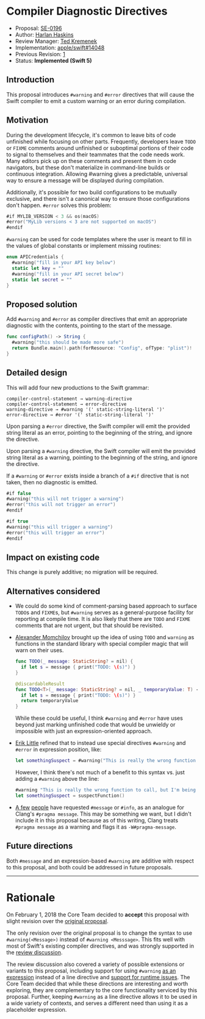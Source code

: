 # Compiler Diagnostic Directives

* Proposal: [SE-0196](0196-diagnostic-directives.md)
* Author: [Harlan Haskins](https://github.com/harlanhaskins)
* Review Manager: [Ted Kremenek](https://github.com/tkremenek)
* Implementation: [apple/swift#14048](https://github.com/apple/swift/pull/14048)
* Previous Revision: [1](https://github.com/apple/swift-evolution/blob/ab0c22a2340be9bfcb82e6f237752b4d959a93b7/proposals/0196-diagnostic-directives.md)
* Status: **Implemented (Swift 5)**

## Introduction

This proposal introduces `#warning` and `#error` directives that will cause
the Swift compiler to emit a custom warning or an error during compilation.

## Motivation

During the development lifecycle, it's common to leave bits of code unfinished
while focusing on other parts. Frequently, developers leave `TODO` or `FIXME`
comments around unfinished or suboptimal portions of their code to signal
to themselves and their teammates that the code needs work. Many editors pick
up on these comments and present them in code navigators, but these don't
materialize in command-line builds or continuous integration. Allowing #warning
gives a predictable, universal way to ensure a message will be displayed during
compilation.  

Additionally, it's possible for two build configurations to be mutually
exclusive, and there isn't a canonical way to ensure those configurations
don't happen. `#error` solves this problem:

```swift
#if MYLIB_VERSION < 3 && os(macOS)
#error("MyLib versions < 3 are not supported on macOS")
#endif
```

`#warning` can be used for code templates where the user is meant to fill in
the values of global constants or implement missing routines:

```swift
enum APICredentials {
  #warning("fill in your API key below")
  static let key = ""
  #warning("fill in your API secret below")
  static let secret = ""
}
```

## Proposed solution

Add `#warning` and `#error` as compiler directives that emit an appropriate
diagnostic with the contents, pointing to the start of the message.

```swift
func configPath() -> String {
  #warning("this should be made more safe")
  return Bundle.main().path(forResource: "Config", ofType: "plist")!
}
```

## Detailed design

This will add four new productions to the Swift grammar:

```
compiler-control-statement → warning-directive
compiler-control-statement → error-directive
warning-directive → #warning '(' static-string-literal ')'
error-directive → #error '(' static-string-literal ')'
```

Upon parsing a `#error` directive, the Swift compiler will emit the provided
string literal as an error, pointing to the beginning of the
string, and ignore the directive.

Upon parsing a `#warning` directive, the Swift compiler will emit the provided
string literal as a warning, pointing to the beginning of the
string, and ignore the directive.

If a `#warning` or `#error` exists inside a branch of a `#if` directive that is
not taken, then no diagnostic is emitted.

```swift
#if false
#warning("this will not trigger a warning")
#error("this will not trigger an error")
#endif

#if true
#warning("this will trigger a warning")
#error("this will trigger an error")
#endif
```

## Impact on existing code

This change is purely additive; no migration will be required.

## Alternatives considered

- We could do some kind of comment-parsing based approach to surface
  `TODO`s and `FIXME`s, but `#warning` serves as a general-purpose facility
  for reporting at compile time. It is also likely that there are `TODO` and
  `FIXME` comments that are not urgent, but that should be revisited. 

- [Alexander Momchilov](https://forums.swift.org/t/pitch-warning/2819/41) brought
  up the idea of using `TODO` and `warning` as functions in the standard
  library with special compiler magic that will warn on their uses.

  ```swift
  func TODO(_ message: StaticString? = nil) {
    if let s = message { print("TODO: \(s)") }
  }

  @discardableResult
  func TODO<T>(_ message: StaticString? = nil, _ temporaryValue: T) -> T {
    if let s = message { print("TODO: \(s)") }
    return temporaryValue
  }
  ```
  While these could be useful, I think `#warning` and `#error` have uses beyond
  just marking unfinished code that would be unwieldy or impossible with
  just an expression-oriented approach.

- [Erik Little](https://forums.swift.org/t/pitch-warning/2819/42?) refined that
  to instead use special directives `#warning` and `#error` in expression
  position, like:

  ```swift
  let somethingSuspect = #warning("This is really the wrong function to call, but I'm being lazy", suspectFunction())
  ```
  However, I think there's not much of a benefit to this syntax vs. just
  adding a `#warning` above the line:
  ```swift
  #warning "This is really the wrong function to call, but I'm being lazy"
  let somethingSuspect = suspectFunction()
  ```

- [A few](https://forums.swift.org/t/pitch-warning/2819/39)
  [people](https://forums.swift.org/t/pitch-warning/2819/37) have requested
  `#message` or `#info`, as an analogue for Clang's `#pragma message`. This may
  be something we want, but I didn't include it in this proposal because as of
  this writing, Clang treats `#pragma message` as a warning and flags it
  as `-W#pragma-message`.

## Future directions

Both `#message` and an expression-based `#warning` are additive with respect
to this proposal, and both could be addressed in future proposals.

-------------------------------------------------------------------------------

# Rationale

On February 1, 2018 the Core Team decided to **accept** this proposal with
slight revision over the [original proposal](https://github.com/apple/swift-evolution/blob/ab0c22a2340be9bfcb82e6f237752b4d959a93b7/proposals/0196-diagnostic-directives.md).

The only revision over the original proposal is to change the syntax to use
`#warning(<Message>)` instead of `#warning <Messsage>`.  This fits well with
most of Swift's existing compiler directives, and was strongly supported in
the [review discussion](https://forums.swift.org/t/se-0196-compiler-diagnostic-directives/8734).

The review discussion also covered a variety of possible extensions or
variants to this proposal, including support for using `#warning` [as an
expression](https://forums.swift.org/t/se-0196-compiler-diagnostic-directives/8734/21)
instead of a line directive and [support for runtime issues](https://forums.swift.org/t/se-0196-compiler-diagnostic-directives/8734/6).
The Core Team decided that while these directions are interesting and worth
exploring, they are complementary to the core functionality serviced by this
proposal.  Further, keeping `#warning` as a line directive allows it to be
used in a wide variety of contexts, and serves a different need than using it
as a placeholder expression.
